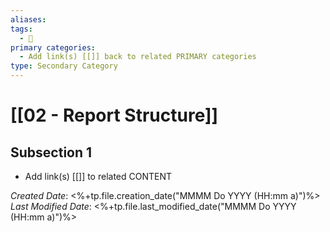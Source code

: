 ```yaml
---
aliases: 
tags:
  - 🥈
primary categories:
  - Add link(s) [[]] back to related PRIMARY categories
type: Secondary Category
---
```

# [[02 - Report Structure]]

## Subsection 1
* Add link(s) [[]] to related CONTENT

*Created Date*: <%+tp.file.creation_date("MMMM Do YYYY (HH:mm a)")%>
*Last Modified Date*: <%+tp.file.last_modified_date("MMMM Do YYYY (HH:mm a)")%>
